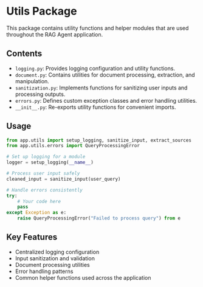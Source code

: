 # Utils Package

This package contains utility functions and helper modules that are used throughout the RAG Agent application.

## Contents

- `logging.py`: Provides logging configuration and utility functions.
- `document.py`: Contains utilities for document processing, extraction, and manipulation.
- `sanitization.py`: Implements functions for sanitizing user inputs and processing outputs.
- `errors.py`: Defines custom exception classes and error handling utilities.
- `__init__.py`: Re-exports utility functions for convenient imports.

## Usage

```python
from app.utils import setup_logging, sanitize_input, extract_sources
from app.utils.errors import QueryProcessingError

# Set up logging for a module
logger = setup_logging(__name__)

# Process user input safely
cleaned_input = sanitize_input(user_query)

# Handle errors consistently
try:
    # Your code here
    pass
except Exception as e:
    raise QueryProcessingError("Failed to process query") from e
```

## Key Features

- Centralized logging configuration
- Input sanitization and validation
- Document processing utilities
- Error handling patterns
- Common helper functions used across the application
